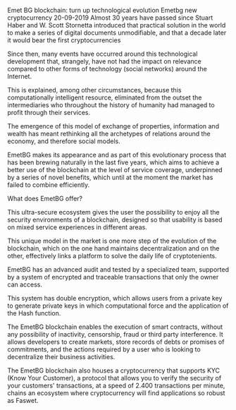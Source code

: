 Emet BG blockchain: turn up technological evolution
Emetbg new cryptocurrency
20-09-2019
Almost 30 years have passed since Stuart Haber and W. Scott Stornetta introduced that practical solution in the world to make a series of digital documents unmodifiable, and that a decade later it would bear the first cryptocurrencies

Since then, many events have occurred around this technological development that, strangely, have not had the impact on relevance compared to other forms of technology (social networks) around the Internet.

This is explained, among other circumstances, because this computationally intelligent resource, eliminated from the outset the intermediaries who throughout the history of humanity had managed to profit through their services.

The emergence of this model of exchange of properties, information and wealth has meant rethinking all the archetypes of relations around the economy, and therefore social models.

EmetBG makes its appearance and as part of this evolutionary process that has been brewing naturally in the last five years, which aims to achieve a better use of the blockchain at the level of service coverage, underpinned by a series of novel benefits, which until at the moment the market has failed to combine efficiently.

What does EmetBG offer?

This ultra-secure ecosystem gives the user the possibility to enjoy all the security environments of a blockchain, designed so that usability is based on mixed service experiences in different areas.

This unique model in the market is one more step of the evolution of the blockchain, which on the one hand maintains decentralization and on the other, effectively links a platform to solve the daily life of cryptotenients.

EmetBG has an advanced audit and tested by a specialized team, supported by a system of encrypted and traceable transactions that only the owner can access.

This system has double encryption, which allows users from a private key to generate private keys in which computational force and the application of the Hash function.

The EmetBG blockchain enables the execution of smart contracts, without any possibility of inactivity, censorship, fraud or third party interference. It allows developers to create markets, store records of debts or promises of commitments, and the actions required by a user who is looking to decentralize their business activities.

The EmetBG blockchain also houses a cryptocurrency that supports KYC (Know Your Customer), a protocol that allows you to verify the security of your customers' transactions, at a speed of 2.400 transactions per minute, chains an ecosystem where cryptocurrency will find applications so robust as Faswet.

